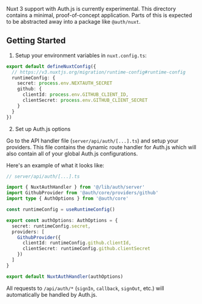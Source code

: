 Nuxt 3 support with Auth.js is currently experimental. This directory contains a minimal, proof-of-concept application. Parts of this is expected to be abstracted away into a package like `@auth/nuxt`.

## Getting Started

1. Setup your environment variables in `nuxt.config.ts`:

```ts
export default defineNuxtConfig({
  // https://v3.nuxtjs.org/migration/runtime-config#runtime-config
  runtimeConfig: {
    secret: process.env.NEXTAUTH_SECRET
    github: {
      clientId: process.env.GITHUB_CLIENT_ID,
      clientSecret: process.env.GITHUB_CLIENT_SECRET
    }
  }
})
```

2. Set up Auth.js options

Go to the API handler file (`server/api/auth/[...].ts`) and setup your providers. This file contains the dynamic route handler for Auth.js which will also contain all of your global Auth.js configurations.

Here's an example of what it looks like:

```ts
// server/api/auth/[...].ts

import { NuxtAuthHandler } from '@/lib/auth/server'
import GithubProvider from '@auth/core/providers/github'
import type { AuthOptions } from '@auth/core'

const runtimeConfig = useRuntimeConfig()

export const authOptions: AuthOptions = {
  secret: runtimeConfig.secret,
  providers: [
    GithubProvider({
      clientId: runtimeConfig.github.clientId,
      clientSecret: runtimeConfig.github.clientSecret
    })
  ]
}

export default NuxtAuthHandler(authOptions)
```

All requests to `/api/auth/*` (`signIn`, `callback`, `signOut`, etc.) will automatically be handled by Auth.js.

